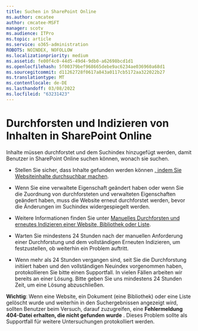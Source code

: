 ```yaml
---
title: Suchen in SharePoint Online
ms.author: cmcatee
author: cmcatee-MSFT
manager: scotv
ms.audience: ITPro
ms.topic: article
ms.service: o365-administration
ROBOTS: NOINDEX, NOFOLLOW
ms.localizationpriority: medium
ms.assetid: fe00f4c0-44d5-49d4-9db0-a62698bcd1d1
ms.openlocfilehash: 5f00379bef968665debe9ac6234ae036960a68d1
ms.sourcegitcommit: d11262728f0617a843a0117cb5172aa322022b27
ms.translationtype: MT
ms.contentlocale: de-DE
ms.lasthandoff: 03/08/2022
ms.locfileid: "63231423"
---
```

# <a name="content-crawling-and-indexing-in-sharepoint-online"></a>Durchforsten und Indizieren von Inhalten in SharePoint Online

Inhalte müssen durchforstet und dem Suchindex hinzugefügt werden, damit Benutzer in SharePoint Online suchen können, wonach sie suchen.

- Stellen Sie sicher, dass Inhalte gefunden werden können [, indem Sie Websiteinhalte durchsuchbar machen](https://docs.microsoft.com/sharepoint/make-site-content-searchable).

- Wenn Sie eine verwaltete Eigenschaft geändert haben oder wenn Sie die Zuordnung von durchforsteten und verwalteten Eigenschaften geändert haben, muss die Website erneut durchforstet werden, bevor die Änderungen im Suchindex widergespiegelt werden.

- Weitere Informationen finden Sie unter [Manuelles Durchforsten und erneutes Indizieren einer Website, Bibliothek oder Liste](https://docs.microsoft.com/sharepoint/crawl-site-content).

- Warten Sie mindestens 24 Stunden nach der manuellen Anforderung einer Durchforstung und dem vollständigen Erneuten Indizieren, um festzustellen, ob weiterhin ein Problem auftritt.

- Wenn mehr als 24 Stunden vergangen sind, seit Sie die Durchforstung initiiert haben und den vollständigen Neuindex vorgenommen haben, protokollieren Sie bitte einen Supportfall. In vielen Fällen arbeiten wir bereits an einer Lösung. Bitte geben Sie uns mindestens 24 Stunden Zeit, um eine Lösung abzuschließen.

**Wichtig**: Wenn eine Website, ein Dokument (eine Bibliothek) oder eine Liste gelöscht wurde und weiterhin in den Suchergebnissen angezeigt wird, sollten Benutzer beim Versuch, darauf zuzugreifen, eine **Fehlermeldung 404-Datei erhalten, die nicht gefunden wurde** . Dieses Problem sollte als Supportfall für weitere Untersuchungen protokolliert werden.



